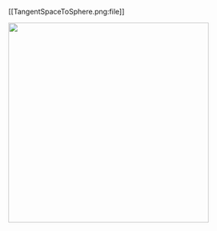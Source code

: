 

[[TangentSpaceToSphere.png:file]]

<img src="https://ncatlab.org/nlab/files/TangentSpaceToSphere.png" width="400"> 